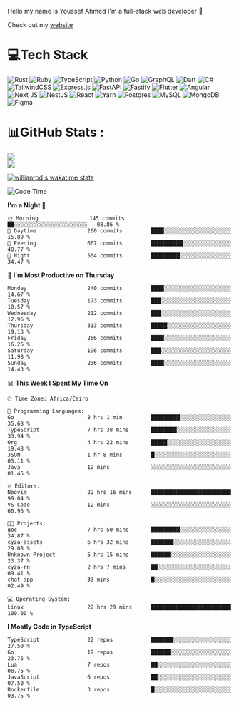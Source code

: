 Hello my name is Youssef Ahmed I'm a full-stack web developer 👋

Check out my [website](https://youssefahmed.vercel.app)
 
# 💻Tech Stack

![Rust](https://img.shields.io/badge/rust-%23000000.svg?style=for-the-badge&logo=rust&logoColor=white) ![Ruby](https://img.shields.io/badge/ruby-%23CC342D.svg?style=for-the-badge&logo=ruby&logoColor=white) ![TypeScript](https://img.shields.io/badge/typescript-%23007ACC.svg?style=for-the-badge&logo=typescript&logoColor=white) ![Python](https://img.shields.io/badge/python-3670A0?style=for-the-badge&logo=python&logoColor=ffdd54) ![Go](https://img.shields.io/badge/go-%2300ADD8.svg?style=for-the-badge&logo=go&logoColor=white) ![GraphQL](https://img.shields.io/badge/-GraphQL-E10098?style=for-the-badge&logo=graphql&logoColor=white) ![Dart](https://img.shields.io/badge/dart-%230175C2.svg?style=for-the-badge&logo=dart&logoColor=white) ![C#](https://img.shields.io/badge/c%23-%23239120.svg?style=for-the-badge&logo=c-sharp&logoColor=white) ![TailwindCSS](https://img.shields.io/badge/tailwindcss-%2338B2AC.svg?style=for-the-badge&logo=tailwind-css&logoColor=white) ![Express.js](https://img.shields.io/badge/express.js-%23404d59.svg?style=for-the-badge&logo=express&logoColor=%2361DAFB) ![FastAPI](https://img.shields.io/badge/FastAPI-005571?style=for-the-badge&logo=fastapi) ![Fastify](https://img.shields.io/badge/fastify-%23000000.svg?style=for-the-badge&logo=fastify&logoColor=white) ![Flutter](https://img.shields.io/badge/Flutter-%2302569B.svg?style=for-the-badge&logo=Flutter&logoColor=white) ![Angular](https://img.shields.io/badge/angular-%23DD0031.svg?style=for-the-badge&logo=angular&logoColor=white) ![Next JS](https://img.shields.io/badge/Next-black?style=for-the-badge&logo=next.js&logoColor=white) ![NestJS](https://img.shields.io/badge/nestjs-%23E0234E.svg?style=for-the-badge&logo=nestjs&logoColor=white) ![React](https://img.shields.io/badge/react-%2320232a.svg?style=for-the-badge&logo=react&logoColor=%2361DAFB) ![Yarn](https://img.shields.io/badge/yarn-%232C8EBB.svg?style=for-the-badge&logo=yarn&logoColor=white) ![Postgres](https://img.shields.io/badge/postgres-%23316192.svg?style=for-the-badge&logo=postgresql&logoColor=white) ![MySQL](https://img.shields.io/badge/mysql-%2300f.svg?style=for-the-badge&logo=mysql&logoColor=white) ![MongoDB](https://img.shields.io/badge/MongoDB-%234ea94b.svg?style=for-the-badge&logo=mongodb&logoColor=white)     ![Figma](https://img.shields.io/badge/figma-%23F24E1E.svg?style=for-the-badge&logo=figma&logoColor=white)

# 📊GitHub Stats :

![](https://github-readme-stats.vercel.app/api?username=joetifa2003&theme=tokyonight&hide_border=false&include_all_commits=false&count_private=false)<br/>
![](https://github-readme-streak-stats.herokuapp.com/?user=joetifa2003&theme=tokyonight&hide_border=false)<br/>

[![willianrod's wakatime stats](https://github-readme-stats.vercel.app/api/wakatime?username=joetifa2003&layout=compact)](https://github.com/anuraghazra/github-readme-stats)
<!--START_SECTION:waka-->
![Code Time](http://img.shields.io/badge/Code%20Time-2%2C621%20hrs%2059%20mins-blue)

**I'm a Night 🦉** 

```text
🌞 Morning                145 commits         ██░░░░░░░░░░░░░░░░░░░░░░░   08.86 % 
🌆 Daytime                260 commits         ████░░░░░░░░░░░░░░░░░░░░░   15.89 % 
🌃 Evening                667 commits         ██████████░░░░░░░░░░░░░░░   40.77 % 
🌙 Night                  564 commits         █████████░░░░░░░░░░░░░░░░   34.47 % 
```
📅 **I'm Most Productive on Thursday** 

```text
Monday                   240 commits         ████░░░░░░░░░░░░░░░░░░░░░   14.67 % 
Tuesday                  173 commits         ███░░░░░░░░░░░░░░░░░░░░░░   10.57 % 
Wednesday                212 commits         ███░░░░░░░░░░░░░░░░░░░░░░   12.96 % 
Thursday                 313 commits         █████░░░░░░░░░░░░░░░░░░░░   19.13 % 
Friday                   266 commits         ████░░░░░░░░░░░░░░░░░░░░░   16.26 % 
Saturday                 196 commits         ███░░░░░░░░░░░░░░░░░░░░░░   11.98 % 
Sunday                   236 commits         ████░░░░░░░░░░░░░░░░░░░░░   14.43 % 
```


📊 **This Week I Spent My Time On** 

```text
🕑︎ Time Zone: Africa/Cairo

💬 Programming Languages: 
Go                       8 hrs 1 min         █████████░░░░░░░░░░░░░░░░   35.68 % 
TypeScript               7 hrs 38 mins       ████████░░░░░░░░░░░░░░░░░   33.94 % 
Org                      4 hrs 22 mins       █████░░░░░░░░░░░░░░░░░░░░   19.48 % 
JSON                     1 hr 8 mins         █░░░░░░░░░░░░░░░░░░░░░░░░   05.11 % 
Java                     19 mins             ░░░░░░░░░░░░░░░░░░░░░░░░░   01.45 % 

🔥 Editors: 
Neovim                   22 hrs 16 mins      █████████████████████████   99.04 % 
VS Code                  12 mins             ░░░░░░░░░░░░░░░░░░░░░░░░░   00.96 % 

🐱‍💻 Projects: 
goc                      7 hrs 50 mins       █████████░░░░░░░░░░░░░░░░   34.87 % 
cyza-assets              6 hrs 32 mins       ███████░░░░░░░░░░░░░░░░░░   29.08 % 
Unknown Project          5 hrs 15 mins       ██████░░░░░░░░░░░░░░░░░░░   23.37 % 
cyza-rn                  2 hrs 7 mins        ██░░░░░░░░░░░░░░░░░░░░░░░   09.41 % 
chat-app                 33 mins             █░░░░░░░░░░░░░░░░░░░░░░░░   02.49 % 

💻 Operating System: 
Linux                    22 hrs 29 mins      █████████████████████████   100.00 % 
```

**I Mostly Code in TypeScript** 

```text
TypeScript               22 repos            ███████░░░░░░░░░░░░░░░░░░   27.50 % 
Go                       19 repos            ██████░░░░░░░░░░░░░░░░░░░   23.75 % 
Lua                      7 repos             ██░░░░░░░░░░░░░░░░░░░░░░░   08.75 % 
JavaScript               6 repos             ██░░░░░░░░░░░░░░░░░░░░░░░   07.50 % 
Dockerfile               3 repos             █░░░░░░░░░░░░░░░░░░░░░░░░   03.75 % 
```




<!--END_SECTION:waka-->

